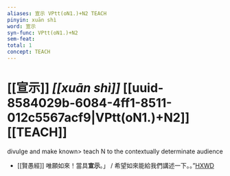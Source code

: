 ```yaml
---
aliases: 宣示 VPtt(oN1.)+N2 TEACH
pinyin: xuān shì
word: 宣示
syn-func: VPtt(oN1.)+N2
sem-feat: 
total: 1
concept: TEACH 
---
```

# [[宣示]] *[[xuān shì]]*  [[uuid-8584029b-6084-4ff1-8511-012c5567acf9|VPtt(oN1.)+N2]] [[TEACH]]
divulge and make known> teach N to the contextually determinate audience
 - [[賢愚經]] 唯願如來！當具**宣示**。」 / 希望如來能給我們講述一下。。”[HXWD](https://hxwd.org/textview.html?location=KR6b0059_T_005-0384c.72)